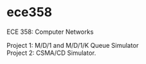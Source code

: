 ece358
======

ECE 358: Computer Networks

Project 1: M/D/1 and M/D/1/K Queue Simulator    
Project 2: CSMA/CD Simulator.
